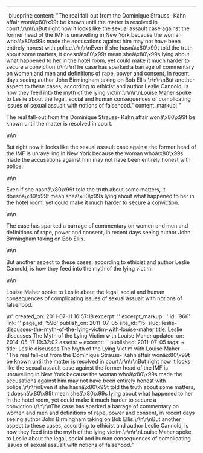 ---
_blueprint:
  content: "The real fall-out from the Dominique Strauss- Kahn affair wonâ\x80\x99t
    be known until the matter is resolved in court.\r\n\r\nBut right now it looks
    like the sexual assault case against the former head of the IMF is unravelling
    in New York because the woman whoâ\x80\x99s made the accusations against him may
    not have been entirely honest with police.\r\n\r\nEven if she hasnâ\x80\x99t told
    the truth about some matters, it doesnâ\x80\x99t mean sheâ\x80\x99s lying about
    what happened to her in the hotel room, yet could make it much harder to secure
    a conviction.\r\n\r\nThe case has sparked a barrage of commentary on women and
    men and definitions of rape, power and consent, in recent days seeing author John
    Birmingham taking on Bob Ellis.\r\n\r\nBut another aspect to these cases, according
    to ethicist and author Leslie Cannold, is how they feed into the myth of the lying
    victim.\r\n\r\nLouise Maher spoke to Leslie about the legal, social and human
    consequences of complicating issues of sexual assualt with notions of falsehood."
  content_markup: "<p>The real fall-out from the Dominique Strauss- Kahn affair wonâ\x80\x99t
    be known until the matter is resolved in court.</p>\n\n<p>But right now it looks
    like the sexual assault case against the former head of the IMF is unravelling
    in New York because the woman whoâ\x80\x99s made the accusations against him may
    not have been entirely honest with police.</p>\n\n<p>Even if she hasnâ\x80\x99t
    told the truth about some matters, it doesnâ\x80\x99t mean sheâ\x80\x99s lying
    about what happened to her in the hotel room, yet could make it much harder to
    secure a conviction.</p>\n\n<p>The case has sparked a barrage of commentary on
    women and men and definitions of rape, power and consent, in recent days seeing
    author John Birmingham taking on Bob Ellis.</p>\n\n<p>But another aspect to these
    cases, according to ethicist and author Leslie Cannold, is how they feed into
    the myth of the lying victim.</p>\n\n<p>Louise Maher spoke to Leslie about the
    legal, social and human consequences of complicating issues of sexual assualt
    with notions of falsehood.</p>\n"
  created_on: 2011-07-11 16:57:18
  excerpt: ''
  excerpt_markup: ''
  id: '966'
  link: ''
  page_id: '596'
  publish_on: 2011-07-05
  site_id: '15'
  slug: leslie-discusses-the-myth-of-the-lying-victim-with-louise-maher
  title: Leslie discusses The Myth of the Lying Victim with Louise Maher
  updated_on: 2014-05-17 19:32:02
assets: ~
excerpt: ''
published: 2011-07-05
tags: ~
title: Leslie discusses The Myth of the Lying Victim with Louise Maher
--- "The real fall-out from the Dominique Strauss- Kahn affair wonâ\x80\x99t be known
  until the matter is resolved in court.\r\n\r\nBut right now it looks like the sexual
  assault case against the former head of the IMF is unravelling in New York because
  the woman whoâ\x80\x99s made the accusations against him may not have been entirely
  honest with police.\r\n\r\nEven if she hasnâ\x80\x99t told the truth about some
  matters, it doesnâ\x80\x99t mean sheâ\x80\x99s lying about what happened to her
  in the hotel room, yet could make it much harder to secure a conviction.\r\n\r\nThe
  case has sparked a barrage of commentary on women and men and definitions of rape,
  power and consent, in recent days seeing author John Birmingham taking on Bob Ellis.\r\n\r\nBut
  another aspect to these cases, according to ethicist and author Leslie Cannold,
  is how they feed into the myth of the lying victim.\r\n\r\nLouise Maher spoke to
  Leslie about the legal, social and human consequences of complicating issues of
  sexual assualt with notions of falsehood."
